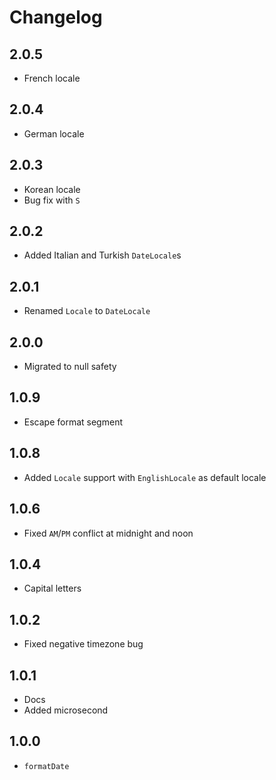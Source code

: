# Changelog

## 2.0.5

+ French locale

## 2.0.4

+ German locale

## 2.0.3

+ Korean locale
+ Bug fix with `S`

## 2.0.2

+ Added Italian and Turkish `DateLocale`s

## 2.0.1

+ Renamed `Locale` to `DateLocale`

## 2.0.0

+ Migrated to null safety

## 1.0.9

+ Escape format segment

## 1.0.8

- Added `Locale` support with `EnglishLocale` as default locale

## 1.0.6

+ Fixed `AM`/`PM` conflict at midnight and noon

## 1.0.4

+ Capital letters

## 1.0.2

+ Fixed negative timezone bug

## 1.0.1

+ Docs
+ Added microsecond

## 1.0.0

+ `formatDate`
